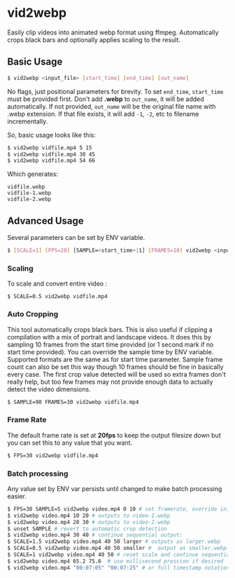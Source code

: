 # vid2webp

Easily clip videos into animated webp format using ffmpeg. Automatically crops black bars and optionally applies scaling to the result.

## Basic Usage

```bash
$ vid2webp <input_file> [start_time] [end_time] [out_name]
```

No flags, just positional parameters for brevity. To set `end_time`, `start_time` must be provided first. Don't add **.webp** to `out_name`, it will be added automatically. If not provided, `out_name` will be the original file name with .webp extension. If that file exists, it will add `-1`, `-2`, etc to filename incrementally.

So, basic usage looks like this:
```bash
$ vid2webp vidfile.mp4 5 15
$ vid2webp vidfile.mp4 30 45
$ vid2webp vidfile.mp4 54 66
```

Which generates:
```
vidfile.webp
vidfile-1.webp
vidfile-2.webp
```

## Advanced Usage

Several parameters can be set by ENV variable.

```bash
$ [SCALE=1] [FPS=20] [SAMPLE=<start_time>|1] [FRAMES=10] vid2webp <input_file> [start_time] [end_time] [out_name]
```

### Scaling

To scale and convert entire video :
```
$ SCALE=0.5 vid2webp vidfile.mp4
```

### Auto Cropping

This tool automatically crops black bars. This is also useful if clipping a compilation with a mix of portrait and landscape videos. It does this by sampling 10 frames from the start time provided (or 1 second mark if no start time provided). You can override the sample time by ENV variable. Supported formats are the same as for start time parameter. Sample frame count can also be set this way though 10 frames should be fine in basically every case. The first crop value detected will be used so extra frames don't really help, but too few frames may not provide enough data to actually detect the video dimensions.

```bash
$ SAMPLE=90 FRAMES=30 vid2webp vidfile.mp4
```

### Frame Rate

The default frame rate is set at **20fps** to keep the output filesize down but you can set this to any value that you want.

```bash
$ FPS=30 vid2webp vidfile.mp4
```

### Batch processing

Any value set by ENV var persists until changed to make batch processing easier.

```bash
$ FPS=30 SAMPLE=5 vid2webp video.mp4 0 10 # set framerate, override initial sample position
$ vid2webp video.mp4 10 20 # outputs to video-1.webp
$ vid2webp video.mp4 20 30 # outputs to video-2.webp
$ unset SAMPLE # revert to automatic crop detection
$ vid2webp video.mp4 30 40 # continue sequential output:
$ SCALE=1.5 vid2webp video.mp4 40 50 larger # outputs as larger.webp
$ SCALE=0.5 vid2webp video.mp4 40 50 smaller #  output as smaller.webp
$ SCALE=1 vid2webp video.mp4 40 50 # reset scale and continue sequential output
$ vid2webp video.mp4 65.2 75.6  # use millisecond prescion if desired
$ vid2webp video.mp4 "00:07:05" "00:07:25" # or full timestamp notation
```
